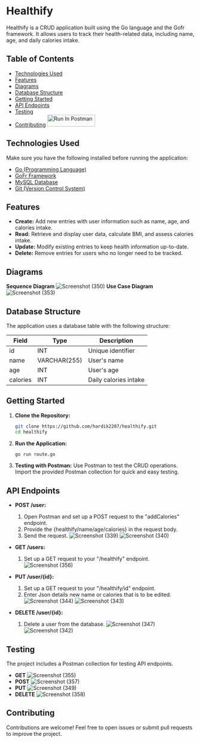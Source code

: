 # Healthify

Healthify is a CRUD application built using the Go language and the Gofr framework. It allows users to track their health-related data, including name, age, and daily calories intake.

## Table of Contents

- [Technologies Used](#features)
- [Features](#features)
- [Diagrams](#diagrams)
- [Database Structure](#features)
- [Getting Started](#getting-started)
- [API Endpoints](#api-endpoints)
- [Testing](#testing)
- [Contributing](#contributing)
[<img src="https://run.pstmn.io/button.svg" alt="Run In Postman" style="width: 128px; height: 32px;">](https://god.gw.postman.com/run-collection/31814548-40a2f570-d9ff-451a-a689-338269f7a345?action=collection%2Ffork&source=rip_markdown&collection-url=entityId%3D31814548-40a2f570-d9ff-451a-a689-338269f7a345%26entityType%3Dcollection%26workspaceId%3Dda2682a5-3d4a-436c-bdae-46c7c302ae98)
## Technologies Used
Make sure you have the following installed before running the application:

- [Go (Programming Language)](https://golang.org/dl/)
- [GoFr Framework](https://gofr.dev/)
- [MySQL Database](https://dev.mysql.com/downloads/) 
- [Git (Version Control System)](https://git-scm.com/downloads/)
## Features

- **Create:** Add new entries with user information such as name, age, and calories intake.
- **Read:** Retrieve and display user data, calculate BMI, and assess calories intake.
- **Update:** Modify existing entries to keep health information up-to-date.
- **Delete:** Remove entries for users who no longer need to be tracked.

## Diagrams

**Sequence Diagram** ![Screenshot (350)](https://github.com/HARDIK2207/Healthify/assets/84044856/84d46d16-50ef-4897-8e2d-a0a876956010)
**Use Case Diagram** ![Screenshot (353)](https://github.com/HARDIK2207/Healthify/assets/84044856/2637ac0b-768a-4544-b482-3461732ce885)


## Database Structure

The application uses a database table with the following structure:

| Field    | Type         | Description                   |
|----------|--------------|-------------------------------|
| id       | INT          | Unique identifier             |
| name     | VARCHAR(255) | User's name                   |
| age      | INT          | User's age                    |
| calories | INT          | Daily calories intake         |


## Getting Started

1. **Clone the Repository:**
    ```bash
    git clone https://github.com/hardik2207/healthify.git
    cd healthify
    ```

2. **Run the Application:**
    ```bash
    go run route.go
    ```

5. **Testing with Postman:**
    Use Postman to test the CRUD operations. Import the provided Postman collection for quick and easy testing.

## API Endpoints

- **POST /user:** 
     1. Open Postman and set up a POST request to the "addCalories" endpoint.
     2. Provide the {healthify/name/age/calories} in the request body.
     3. Send the request.
    ![Screenshot (339)](https://github.com/HARDIK2207/Healthify/assets/84044856/a1d5ceb7-7429-4eb8-a311-50ce7aa82851)
    ![Screenshot (340)](https://github.com/HARDIK2207/Healthify/assets/84044856/c3a1bf31-6c4c-4547-98ef-44267d4ca1af)

- **GET /users:**
    1. Set up a GET request to your "/healthify" endpoint.
    ![Screenshot (356)](https://github.com/HARDIK2207/Healthify/assets/84044856/3819d937-cc7b-4cc0-98a8-a3c833d2fa2c)

- **PUT /user/{id}:**
    1. Set up a GET request to your "/healthify/id" endpoint.
    2. Enter Json details new name or calories that is to be edited.
    ![Screenshot (344)](https://github.com/HARDIK2207/Healthify/assets/84044856/103a0c1c-2e7c-4b3e-ba06-bcb50489ceb1)
    ![Screenshot (343)](https://github.com/HARDIK2207/Healthify/assets/84044856/51b48bd3-c22b-4a85-bb5e-2deb21ed1246)

- **DELETE /user/{id}:**
    1. Delete a user from the database.
    ![Screenshot (347)](https://github.com/HARDIK2207/Healthify/assets/84044856/f756c782-5432-42b1-abae-837e5a711021)
    ![Screenshot (342)](https://github.com/HARDIK2207/Healthify/assets/84044856/8aa3ac4a-9f45-4035-afec-3f0afbccc22c)

## Testing

The project includes a Postman collection for testing API endpoints.

 - **GET**
    ![Screenshot (355)](https://github.com/HARDIK2207/Healthify/assets/84044856/6fab24e0-c4af-4040-ae06-810b428554c5)
- **POST**
    ![Screenshot (357)](https://github.com/HARDIK2207/Healthify/assets/84044856/279e9406-7ae5-4f4a-b27f-08e74335f6b4)
- **PUT**
    ![Screenshot (349)](https://github.com/HARDIK2207/Healthify/assets/84044856/5a8c3d91-15f2-4188-be8a-c7f11cfa62d8)
- **DELETE**
    ![Screenshot (358)](https://github.com/HARDIK2207/Healthify/assets/84044856/9a4b7994-035f-4b0a-b6da-212233528e5b)

## Contributing

Contributions are welcome! Feel free to open issues or submit pull requests to improve the project.




